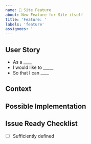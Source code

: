 ```yaml
---
name: 🚀 Site Feature
about: New Feature for Site itself
title: 'Feature: '
labels: 'feature'
assignees: ''
---
```


<!--- Provide a general summary of the feature in the title above -->

## User Story

* As a ____
* I would like to _____
* So that I can ____

## Context
<!--- Why is this change important to you? How would you use it? -->
<!--- How can it benefit other users? -->

## Possible Implementation
<!--- Not obligatory, but suggest an idea for implementing addition or change -->

## Issue Ready Checklist
<!--- Needs to be fully checked-off in order to work on it -->

- [ ] Sufficiently defined  
